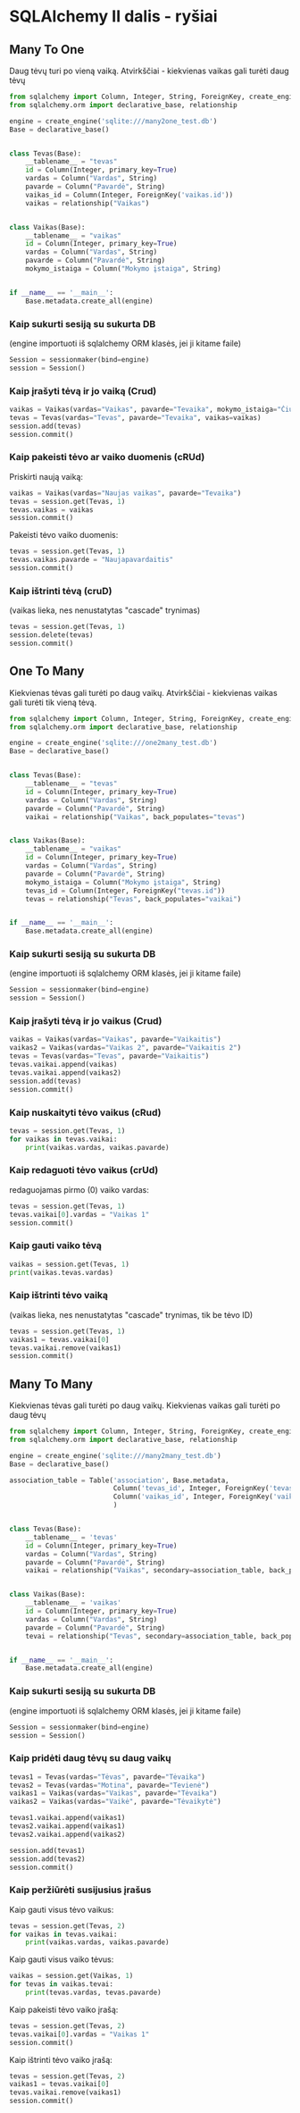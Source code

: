# SQLAlchemy II dalis - ryšiai
## Many To One
Daug tėvų turi po vieną vaiką. Atvirkščiai - kiekvienas vaikas gali turėti daug tėvų
```python
from sqlalchemy import Column, Integer, String, ForeignKey, create_engine
from sqlalchemy.orm import declarative_base, relationship

engine = create_engine('sqlite:///many2one_test.db')
Base = declarative_base()


class Tevas(Base):
    __tablename__ = "tevas"
    id = Column(Integer, primary_key=True)
    vardas = Column("Vardas", String)
    pavarde = Column("Pavardė", String)
    vaikas_id = Column(Integer, ForeignKey('vaikas.id'))
    vaikas = relationship("Vaikas")


class Vaikas(Base):
    __tablename__ = "vaikas"
    id = Column(Integer, primary_key=True)
    vardas = Column("Vardas", String)
    pavarde = Column("Pavardė", String)
    mokymo_istaiga = Column("Mokymo įstaiga", String)


if __name__ == '__main__':
    Base.metadata.create_all(engine)
```
### Kaip sukurti sesiją su sukurta DB
(engine importuoti iš sqlalchemy ORM klasės, jei ji kitame faile)
```python
Session = sessionmaker(bind=engine)
session = Session()
```
### Kaip įrašyti tėvą ir jo vaiką (Crud)
```python
vaikas = Vaikas(vardas="Vaikas", pavarde="Tevaika", mokymo_istaiga="Čiurlionio gimnazija")
tevas = Tevas(vardas="Tevas", pavarde="Tevaika", vaikas=vaikas)
session.add(tevas)
session.commit()
```
### Kaip pakeisti tėvo ar vaiko duomenis (cRUd)
Priskirti naują vaiką:
```python
vaikas = Vaikas(vardas="Naujas vaikas", pavarde="Tevaika")
tevas = session.get(Tevas, 1)
tevas.vaikas = vaikas
session.commit()
```
Pakeisti tėvo vaiko duomenis:
```python
tevas = session.get(Tevas, 1)
tevas.vaikas.pavarde = "Naujapavardaitis"
session.commit()
```
### Kaip ištrinti tėvą (cruD)
(vaikas lieka, nes nenustatytas "cascade" trynimas)
```python
tevas = session.get(Tevas, 1)
session.delete(tevas)
session.commit()
```
## One To Many
Kiekvienas tėvas gali turėti po daug vaikų. Atvirkščiai - kiekvienas vaikas gali turėti tik vieną tėvą.
```python
from sqlalchemy import Column, Integer, String, ForeignKey, create_engine
from sqlalchemy.orm import declarative_base, relationship

engine = create_engine('sqlite:///one2many_test.db')
Base = declarative_base()


class Tevas(Base):
    __tablename__ = "tevas"
    id = Column(Integer, primary_key=True)
    vardas = Column("Vardas", String)
    pavarde = Column("Pavardė", String)
    vaikai = relationship("Vaikas", back_populates="tevas")


class Vaikas(Base):
    __tablename__ = "vaikas"
    id = Column(Integer, primary_key=True)
    vardas = Column("Vardas", String)
    pavarde = Column("Pavardė", String)
    mokymo_istaiga = Column("Mokymo įstaiga", String)
    tevas_id = Column(Integer, ForeignKey("tevas.id"))
    tevas = relationship("Tevas", back_populates="vaikai")


if __name__ == '__main__':
    Base.metadata.create_all(engine)
```
### Kaip sukurti sesiją su sukurta DB
(engine importuoti iš sqlalchemy ORM klasės, jei ji kitame faile)
```python
Session = sessionmaker(bind=engine)
session = Session()
```
### Kaip įrašyti tėvą ir jo vaikus (Crud)
```python
vaikas = Vaikas(vardas="Vaikas", pavarde="Vaikaitis")
vaikas2 = Vaikas(vardas="Vaikas 2", pavarde="Vaikaitis 2")
tevas = Tevas(vardas="Tevas", pavarde="Vaikaitis")
tevas.vaikai.append(vaikas)
tevas.vaikai.append(vaikas2)
session.add(tevas)
session.commit()
```
### Kaip nuskaityti tėvo vaikus (cRud)
```python
tevas = session.get(Tevas, 1)
for vaikas in tevas.vaikai:
    print(vaikas.vardas, vaikas.pavarde)
```
### Kaip redaguoti tėvo vaikus (crUd)
redaguojamas pirmo (0) vaiko vardas:
```python
tevas = session.get(Tevas, 1)
tevas.vaikai[0].vardas = "Vaikas 1"
session.commit()
```
### Kaip gauti vaiko tėvą
```python
vaikas = session.get(Tevas, 1)
print(vaikas.tevas.vardas)
```
### Kaip ištrinti tėvo vaiką
(vaikas lieka, nes nenustatytas "cascade" trynimas, tik be tėvo ID)
```python
tevas = session.get(Tevas, 1)
vaikas1 = tevas.vaikai[0]
tevas.vaikai.remove(vaikas1)
session.commit()
```
## Many To Many
Kiekvienas tėvas gali turėti po daug vaikų. Kiekvienas vaikas gali turėti po daug tėvų
```python
from sqlalchemy import Column, Integer, String, ForeignKey, create_engine, Table
from sqlalchemy.orm import declarative_base, relationship

engine = create_engine('sqlite:///many2many_test.db')
Base = declarative_base()

association_table = Table('association', Base.metadata,
                          Column('tevas_id', Integer, ForeignKey('tevas.id')),
                          Column('vaikas_id', Integer, ForeignKey('vaikas.id'))
                          )


class Tevas(Base):
    __tablename__ = 'tevas'
    id = Column(Integer, primary_key=True)
    vardas = Column("Vardas", String)
    pavarde = Column("Pavardė", String)
    vaikai = relationship("Vaikas", secondary=association_table, back_populates="tevai")


class Vaikas(Base):
    __tablename__ = 'vaikas'
    id = Column(Integer, primary_key=True)
    vardas = Column("Vardas", String)
    pavarde = Column("Pavardė", String)
    tevai = relationship("Tevas", secondary=association_table, back_populates="vaikai")


if __name__ == '__main__':
    Base.metadata.create_all(engine)
```
### Kaip sukurti sesiją su sukurta DB
(engine importuoti iš sqlalchemy ORM klasės, jei ji kitame faile)
```python
Session = sessionmaker(bind=engine)
session = Session()
```
### Kaip pridėti daug tėvų su daug vaikų
```python
tevas1 = Tevas(vardas="Tėvas", pavarde="Tėvaika")
tevas2 = Tevas(vardas="Motina", pavarde="Tevienė")
vaikas1 = Vaikas(vardas="Vaikas", pavarde="Tėvaika")
vaikas2 = Vaikas(vardas="Vaikė", pavarde="Tėvaikytė")

tevas1.vaikai.append(vaikas1)
tevas2.vaikai.append(vaikas1)
tevas2.vaikai.append(vaikas2)

session.add(tevas1)
session.add(tevas2)
session.commit()
```
### Kaip peržiūrėti susijusius įrašus
Kaip gauti visus tėvo vaikus:
```python
tevas = session.get(Tevas, 2)
for vaikas in tevas.vaikai:
    print(vaikas.vardas, vaikas.pavarde)
```
Kaip gauti visus vaiko tėvus:
```python
vaikas = session.get(Vaikas, 1)
for tevas in vaikas.tevai:
    print(tevas.vardas, tevas.pavarde)
```
Kaip pakeisti tėvo vaiko įrašą:
```python
tevas = session.get(Tevas, 2)
tevas.vaikai[0].vardas = "Vaikas 1"
session.commit()
```
Kaip ištrinti tėvo vaiko įrašą:
```python
tevas = session.get(Tevas, 2)
vaikas1 = tevas.vaikai[0]
tevas.vaikai.remove(vaikas1)
session.commit()
```
